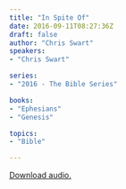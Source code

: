 ```yaml
---
title: "In Spite Of"
date: 2016-09-11T08:27:36Z
draft: false
author: "Chris Swart"
speakers:
- "Chris Swart"

series:
- "2016 - The Bible Series"

books:
- "Ephesians"
- "Genesis"

topics:
- "Bible"

---
```

[Download audio.](https://s3-eu-west-1.amazonaws.com/renownchurch/sermons/2016/09/2016-09-11_InSpiteOf_LQ.mp3)